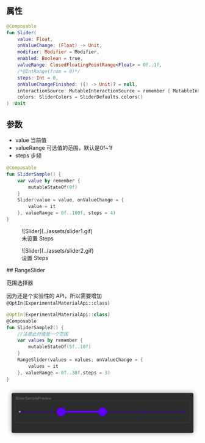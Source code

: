 ## 属性

```kotlin
@Composable
fun Slider(
    value: Float,
    onValueChange: (Float) -> Unit,
    modifier: Modifier = Modifier,
    enabled: Boolean = true,
    valueRange: ClosedFloatingPointRange<Float> = 0f..1f,
    /*@IntRange(from = 0)*/
    steps: Int = 0,
    onValueChangeFinished: (() -> Unit)? = null,
    interactionSource: MutableInteractionSource = remember { MutableInteractionSource() },
    colors: SliderColors = SliderDefaults.colors()
) :Unit
```

## 参数

- value 当前值
- valueRange 可选值的范围，默认是0f~1f
- steps 步频

```kotlin
@Composable
fun SliderSample() {
    var value by remember {
        mutableStateOf(0f)
    }
    Slider(value = value, onValueChange = {
        value = it
    }, valueRange = 0f..100f, steps = 4)
}
```


<figure markdown>
  ![Slider](../assets/slider1.gif)
  <figcaption>未设置 Steps</figcaption>
</figure>

<figure markdown>
  ![Slider](../assets/slider2.gif)
  <figcaption>设置 Steps</figcaption>
</figure>
## RangeSlider

范围选择器

因为还是个实验性的 API，所以需要增加```@OptIn(ExperimentalMaterialApi::class)```

```kotlin
@OptIn(ExperimentalMaterialApi::class)
@Composable
fun SliderSample2() {
  	//注意此时值是一个范围
    var values by remember {
        mutableStateOf(5f..10f)
    }
    RangeSlider(values = values, onValueChange = {
        values = it
    }, valueRange = 0f..30f,steps = 3)
}
```

![slider3](../assets/slider3.png)
